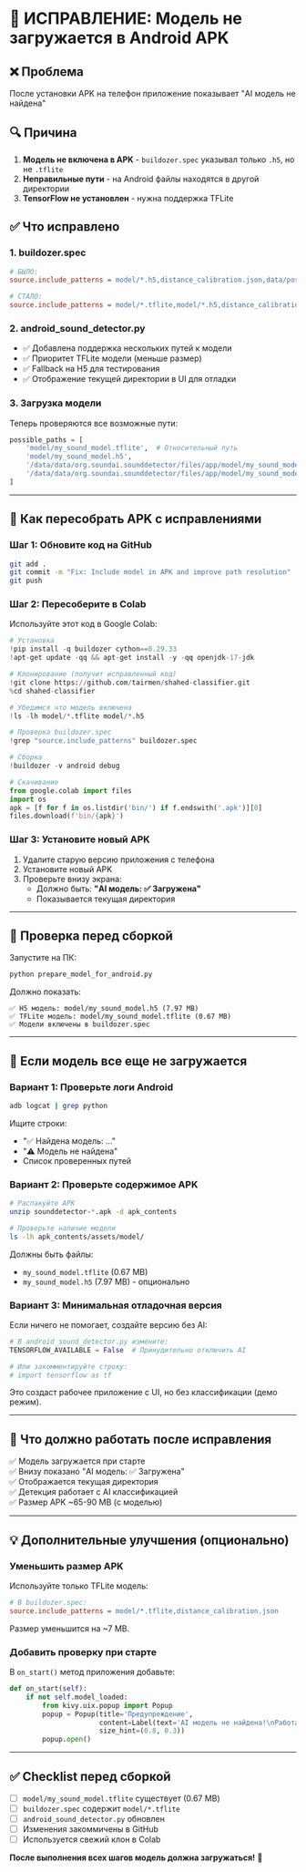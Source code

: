 # 🔧 ИСПРАВЛЕНИЕ: Модель не загружается в Android APK

## ❌ Проблема
После установки APK на телефон приложение показывает "AI модель не найдена"

## 🔍 Причина
1. **Модель не включена в APK** - `buildozer.spec` указывал только `.h5`, но не `.tflite`
2. **Неправильные пути** - на Android файлы находятся в другой директории
3. **TensorFlow не установлен** - нужна поддержка TFLite

## ✅ Что исправлено

### 1. buildozer.spec
```ini
# БЫЛО:
source.include_patterns = model/*.h5,distance_calibration.json,data/positive/*.wav

# СТАЛО:
source.include_patterns = model/*.tflite,model/*.h5,distance_calibration.json
```

### 2. android_sound_detector.py
- ✅ Добавлена поддержка нескольких путей к модели
- ✅ Приоритет TFLite модели (меньше размер)
- ✅ Fallback на H5 для тестирования
- ✅ Отображение текущей директории в UI для отладки

### 3. Загрузка модели
Теперь проверяются все возможные пути:
```python
possible_paths = [
    'model/my_sound_model.tflite',  # Относительный путь
    'model/my_sound_model.h5',       
    '/data/data/org.soundai.sounddetector/files/app/model/my_sound_model.tflite',  # Android
    '/data/data/org.soundai.sounddetector/files/app/model/my_sound_model.h5',
]
```

---

## 🚀 Как пересобрать APK с исправлениями

### Шаг 1: Обновите код на GitHub
```bash
git add .
git commit -m "Fix: Include model in APK and improve path resolution"
git push
```

### Шаг 2: Пересоберите в Colab

Используйте этот код в Google Colab:

```python
# Установка
!pip install -q buildozer cython==0.29.33
!apt-get update -qq && apt-get install -y -qq openjdk-17-jdk

# Клонирование (получит исправленный код)
!git clone https://github.com/tairmen/shahed-classifier.git
%cd shahed-classifier

# Убедимся что модель включена
!ls -lh model/*.tflite model/*.h5

# Проверка buildozer.spec
!grep "source.include_patterns" buildozer.spec

# Сборка
!buildozer -v android debug

# Скачивание
from google.colab import files
import os
apk = [f for f in os.listdir('bin/') if f.endswith('.apk')][0]
files.download(f'bin/{apk}')
```

### Шаг 3: Установите новый APK

1. Удалите старую версию приложения с телефона
2. Установите новый APK
3. Проверьте внизу экрана:
   - Должно быть: **"AI модель: ✅ Загружена"**
   - Показывается текущая директория

---

## 🧪 Проверка перед сборкой

Запустите на ПК:
```bash
python prepare_model_for_android.py
```

Должно показать:
```
✅ H5 модель: model/my_sound_model.h5 (7.97 MB)
✅ TFLite модель: model/my_sound_model.tflite (0.67 MB)
✅ Модели включены в buildozer.spec
```

---

## 🐛 Если модель все еще не загружается

### Вариант 1: Проверьте логи Android
```bash
adb logcat | grep python
```

Ищите строки:
- "✅ Найдена модель: ..."
- "⚠️ Модель не найдена"
- Список проверенных путей

### Вариант 2: Проверьте содержимое APK
```bash
# Распакуйте APK
unzip sounddetector-*.apk -d apk_contents

# Проверьте наличие модели
ls -lh apk_contents/assets/model/
```

Должны быть файлы:
- `my_sound_model.tflite` (0.67 MB)
- `my_sound_model.h5` (7.97 MB) - опционально

### Вариант 3: Минимальная отладочная версия

Если ничего не помогает, создайте версию без AI:

```python
# В android_sound_detector.py измените:
TENSORFLOW_AVAILABLE = False  # Принудительно отключить AI

# Или закомментируйте строку:
# import tensorflow as tf
```

Это создаст рабочее приложение с UI, но без классификации (демо режим).

---

## 📱 Что должно работать после исправления

✅ Модель загружается при старте  
✅ Внизу показано "AI модель: ✅ Загружена"  
✅ Отображается текущая директория  
✅ Детекция работает с AI классификацией  
✅ Размер APK ~65-90 MB (с моделью)  

---

## 💡 Дополнительные улучшения (опционально)

### Уменьшить размер APK
Используйте только TFLite модель:
```ini
# В buildozer.spec:
source.include_patterns = model/*.tflite,distance_calibration.json
```

Размер уменьшится на ~7 MB.

### Добавить проверку при старте
В `on_start()` метод приложения добавьте:
```python
def on_start(self):
    if not self.model_loaded:
        from kivy.uix.popup import Popup
        popup = Popup(title='Предупреждение',
                      content=Label(text='AI модель не найдена!\nРаботает в демо режиме.'),
                      size_hint=(0.8, 0.3))
        popup.open()
```

---

## ✅ Checklist перед сборкой

- [ ] `model/my_sound_model.tflite` существует (0.67 MB)
- [ ] `buildozer.spec` содержит `model/*.tflite`
- [ ] `android_sound_detector.py` обновлен
- [ ] Изменения закоммичены в GitHub
- [ ] Используется свежий клон в Colab

**После выполнения всех шагов модель должна загружаться!** 🎉
